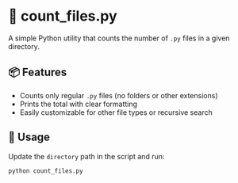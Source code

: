 # 🧮 count_files.py

A simple Python utility that counts the number of `.py` files in a given directory.

## 📦 Features
- Counts only regular `.py` files (no folders or other extensions)
- Prints the total with clear formatting
- Easily customizable for other file types or recursive search

## 🚀 Usage

Update the `directory` path in the script and run:

```bash
python count_files.py

